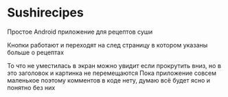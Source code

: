 # Sushirecipes

Простое Android приложение для рецептов суши

Кнопки работают и переходят на след страницу в котором указаны больше о рецептах

То что не уместилась в экран можно увидит если прокрутить вниз, но в это  заголовок и картинка не перемещаются
Пока приложение совсем маленькое поэтому комментов в коде нету, думаю всё будет ясно и понятно без них

